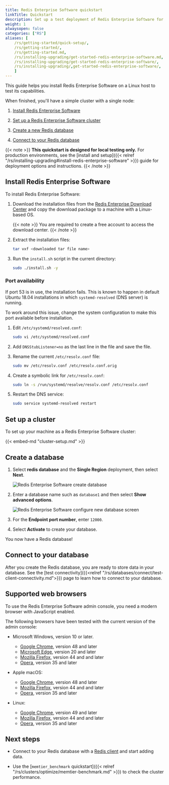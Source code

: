 ```yaml
---
title: Redis Enterprise Software quickstart
linkTitle: Quickstart
description: Set up a test deployment of Redis Enterprise Software for Linux.
weight: 1
alwaysopen: false
categories: ["RS"]
aliases: [
    /rs/getting-started/quick-setup/,
    /rs/getting-started/,
    /rs/getting-started.md,
    /rs/installing-upgrading/get-started-redis-enterprise-software.md,
    /rs/installing-upgrading/get-started-redis-enterprise-software/,
    /rs/installing-upgrading/,get-started-redis-enterprise-software/,
    ]
---
```

This guide helps you install Redis Enterprise Software on a Linux host to test its capabilities.

When finished, you'll have a simple cluster with a single node:

1. [Install Redis Enterprise Software](#install-redis-enterprise-software)

1. [Set up a Redis Enterprise Software cluster](#set-up-a-cluster)

1. [Create a new Redis database](#create-a-database)

1. [Connect to your Redis database](#connect-to-your-database)

{{< note >}}
**This quickstart is designed for local testing only.**
For production environments, see the [install and setup]({{< relref "/rs/installing-upgrading#install-redis-enterprise-software" >}}) guide for deployment options and instructions.
{{< /note >}}

## Install Redis Enterprise Software

To install Redis Enterprise Software:

1. Download the installation files from the [Redis Enterprise Download Center](https://redis.com/redis-enterprise-software/download-center/software/)
and copy the download package to a machine with a Linux-based OS. 

    {{< note >}}
You are required to create a free account to access the download center.
    {{< /note >}}

1. Extract the installation files:

    ```sh
    tar vxf <downloaded tar file name>
    ```

1. Run the `install.sh` script in the current directory:

    ```sh
    sudo ./install.sh -y
    ```

### Port availability

If port 53 is in use, the installation fails. This is known to happen in
default Ubuntu 18.04 installations in which `systemd-resolved` (DNS server) is running.

To work around this issue, change the system configuration to make this port available
before installation.

1. Edit `/etc/systemd/resolved.conf`: 

    ```sh
    sudo vi /etc/systemd/resolved.conf
    ```

1. Add `DNSStubListener=no` as the last line in the file and save the file.

1. Rename the current `/etc/resolv.conf` file:

    ```sh
    sudo mv /etc/resolv.conf /etc/resolv.conf.orig
    ```

1. Create a symbolic link for `/etc/resolv.conf`:

    ```sh
    sudo ln -s /run/systemd/resolve/resolv.conf /etc/resolv.conf
    ```

1. Restart the DNS service:

    ```sh
    sudo service systemd-resolved restart
    ```

## Set up a cluster

To set up your machine as a Redis Enterprise Software cluster:

{{< embed-md "cluster-setup.md" >}}

## Create a database

1. Select **redis database** and the **Single Region** deployment, then select **Next**.

    ![Redis Enterprise Software create database](/images/rs/getstarted-newdatabase.png)

1. Enter a database name such as `database1` and then select **Show advanced options**.

    ![Redis Enterprise Software configure new database screen](/images/rs/getstarted-createdatabase.png)

1. For the **Endpoint port number**, enter `12000`.

1. Select **Activate** to create your database.

You now have a Redis database!

## Connect to your database

After you create the Redis database, you are ready to store data in your database.
See the [test connectivity]({{<relref "/rs/databases/connect/test-client-connectivity.md">}}) page to learn how to connect to your database.

## Supported web browsers

To use the Redis Enterprise Software admin console, you need a modern browser with JavaScript enabled.

The following browsers have been tested with the current version of the admin console:

- Microsoft Windows, version 10 or later.
    - [Google Chrome](https://www.google.com/chrome/), version 48 and later
    - [Microsoft Edge](https://www.microsoft.com/edge), version 20 and later
    - [Mozilla Firefox](https://www.mozilla.org/firefox/), version 44 and and later
    - [Opera](https://www.opera.com/), version 35 and later

- Apple macOS:
    - [Google Chrome](https://www.google.com/chrome/), version 48 and later
    - [Mozilla Firefox](https://www.mozilla.org/firefox/), version 44 and and later
    - [Opera](https://www.opera.com/), version 35 and later

- Linux:
    - [Google Chrome](https://www.google.com/chrome/), version 49 and later
    - [Mozilla Firefox](https://www.mozilla.org/firefox/), version 44 and and later
    - [Opera](https://www.opera.com/), version 35 and later


## Next steps

- Connect to your Redis database with a [Redis client](https://redis.io/clients) and start adding data.

- Use the [`memtier_benchmark` quickstart]({{< relref "/rs/clusters/optimize/memtier-benchmark.md" >}}) to check the cluster performance.
